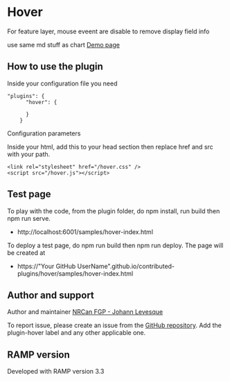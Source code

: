 # Hover
For feature layer, mouse eveent are disable to remove display field info

use same md stuff as chart
[Demo page](https://jolevesq.github.io/contributed-plugins/hover/samples/hover-index.html)

## How to use the plugin
Inside your configuration file you need
```
"plugins": {
      "hover": {
       
      }
    }
```

Configuration parameters


Inside your html, add this to your head section then replace href and src with your path.
```
<link rel="stylesheet" href="/hover.css" />
<script src="/hover.js"></script>
```

## Test page
To play with the code, from the plugin folder, do npm install, run build then npm run serve.
- http://localhost:6001/samples/hover-index.html

To deploy a test page, do npm run build then npm run deploy. The page will be created at
- https://"Your GitHub UserName".github.io/contributed-plugins/hover/samples/hover-index.html

## Author and support
Author and maintainer [NRCan FGP - Johann Levesque](https://github.com/jolevesq)

To report issue, please create an issue from the [GitHub repository](https://github.com/fgpv-vpgf/contributed-plugins/issues). Add the plugin-hover label and any other applicable one.

## RAMP version
Developed with RAMP version 3.3